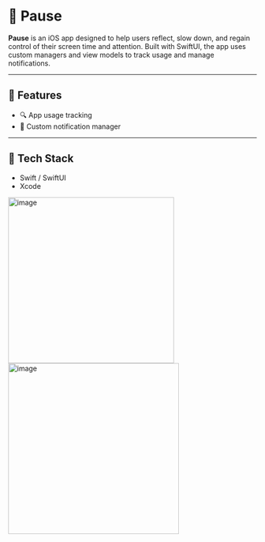 # 📱 Pause

**Pause** is an iOS app designed to help users reflect, slow down, and regain control of their screen time and attention. Built with SwiftUI, the app uses custom managers and view models to track usage and manage notifications.

---

## 🚀 Features

- 🔍 App usage tracking
- 🔔 Custom notification manager


---

## 🧱 Tech Stack

- Swift / SwiftUI
- Xcode



<img width="336" alt="image" src="https://github.com/user-attachments/assets/8a4c8445-a6cc-4264-921c-d253e506dc7f" />


<img width="346" alt="image" src="https://github.com/user-attachments/assets/58566a13-cb3f-4c4a-9430-014a93cd7d9e" />



